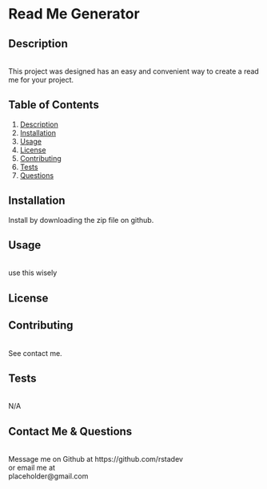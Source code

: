 
  # Read Me Generator



  <!-- Titled description for grading clarity. Will remove after grading -->
  ## Description
  <br>
  This project was designed has an easy and convenient way to create a read me for your project.
  
  
  
  ## Table of Contents
  1. [Description](#description)
  2. [Installation](#installation)
  3. [Usage](#usage)
  4. [License](#license)
  5. [Contributing](#contributing)
  6. [Tests](#tests)
  7. [Questions](#questions)
  


  ## Installation
  
  Install by downloading the zip file on github.
  <br>


  ## Usage
  <br>
  use this wisely

  ## License
  
  ## Contributing
  <br>
  See contact me.

  ## Tests
  <br>
  N/A


  ## Contact Me & Questions
  <br>
  Message me on Github at https://github.com/rstadev
  <br>
  or email me at
  <br>
  placeholder@gmail.com 

